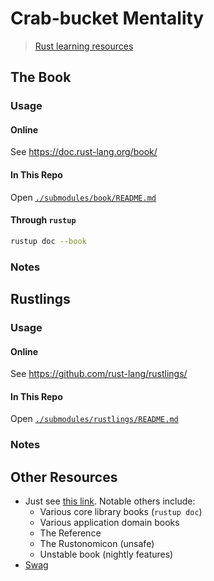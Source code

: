 # Crab-bucket Mentality
> [Rust learning resources][learn-rust]

## The Book
### Usage
#### Online
See <https://doc.rust-lang.org/book/>

#### In This Repo
Open [`./submodules/book/README.md`](./submodules/book/README.md)

#### Through `rustup`
```bash
rustup doc --book
```

### Notes

## Rustlings
### Usage
#### Online
See <https://github.com/rust-lang/rustlings/>

#### In This Repo
Open [`./submodules/rustlings/README.md`](./submodules/rustlings/README.md)

### Notes

## Other Resources
- Just see [this link][learn-rust]. Notable others include:
  - Various core library books (`rustup doc`)
  - Various application domain books
  - The Reference
  - The Rustonomicon (unsafe)
  - Unstable book (nightly features)
- [Swag][rustaceans]

[learn-rust]: https://www.rust-lang.org/learn
[rustaceans]: https://rustacean.net/
